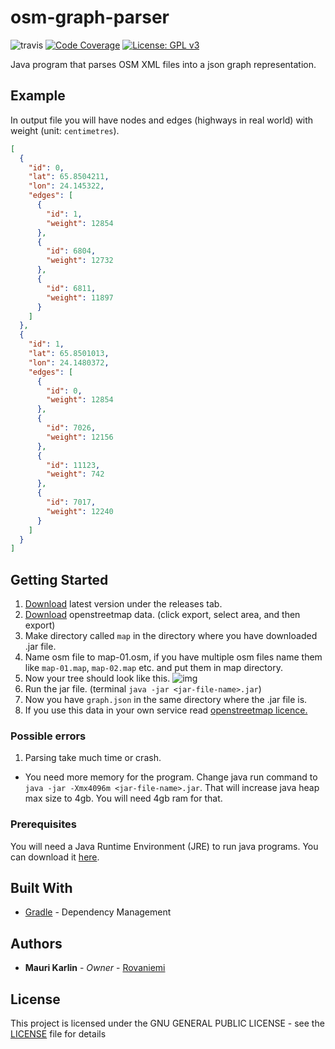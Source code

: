 # osm-graph-parser
![travis](https://travis-ci.org/rovaniemi/osm-graph-parser.svg?branch=master)
[![Code Coverage](https://img.shields.io/codecov/c/github/rovaniemi/osm-graph-parser/master.svg)](https://codecov.io/github/rovaniemi/osm-graph-parser)
[![License: GPL v3](https://img.shields.io/badge/License-GPL%20v3-blue.svg)](https://github.com/rovaniemi/osm-graph-parser/blob/master/LICENSE)

Java program that parses OSM XML files into a json graph representation. 

## Example

In output file you will have nodes and edges (highways in real world) with weight (unit: `centimetres`).
```json
[
  {
    "id": 0,
    "lat": 65.8504211,
    "lon": 24.145322,
    "edges": [
      {
        "id": 1,
        "weight": 12854
      },
      {
        "id": 6804,
        "weight": 12732
      },
      {
        "id": 6811,
        "weight": 11897
      }
    ]
  },
  {
    "id": 1,
    "lat": 65.8501013,
    "lon": 24.1480372,
    "edges": [
      {
        "id": 0,
        "weight": 12854
      },
      {
        "id": 7026,
        "weight": 12156
      },
      {
        "id": 11123,
        "weight": 742
      },
      {
        "id": 7017,
        "weight": 12240
      }
    ]
  }
]
```

## Getting Started

1. [Download](https://github.com/rovaniemi/osm-graph-parser/releases) latest version under the releases tab.
2. [Download](https://www.openstreetmap.org/) openstreetmap data. (click export, select area, and then export)
3. Make directory called `map` in the directory where you have downloaded .jar file.
4. Name osm file to map-01.osm, if you have multiple osm files name them like `map-01.map`, `map-02.map` etc. and put them in map directory.
5. Now your tree should look like this. ![img](http://imgur.com/ntvFUQN.png)
6. Run the jar file. (terminal `java -jar <jar-file-name>.jar`)
7. Now you have `graph.json` in the same directory where the .jar file is.
8. If you use this data in your own service read [openstreetmap licence.](https://opendatacommons.org/licenses/odbl/1.0/)

### Possible errors

1. Parsing take much time or crash.
  - You need more memory for the program. Change java run command to `java -jar -Xmx4096m <jar-file-name>.jar`. That will increase java heap max size to 4gb. You will need 4gb ram for that.

### Prerequisites

You will need a Java Runtime Environment (JRE) to run java programs. You can download it [here](http://www.oracle.com/technetwork/java/javase/downloads/jre8-downloads-2133155.html).

## Built With

* [Gradle](https://gradle.org) - Dependency Management

## Authors

* **Mauri Karlin** - *Owner* - [Rovaniemi](https://github.com/Rovaniemi)

## License

This project is licensed under the GNU GENERAL PUBLIC LICENSE - see the [LICENSE](LICENSE) file for details